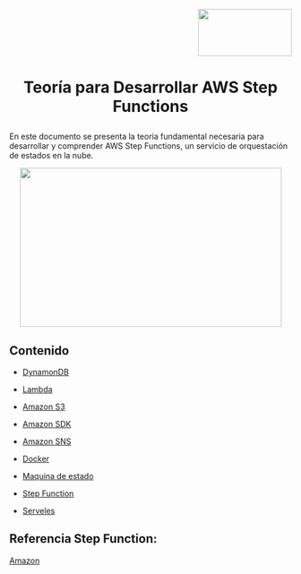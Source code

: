 <p align="right">
  <img src="https://github.com/Marlith08/AWS_Project_Template/assets/150297300/387f6cab-83d1-4de9-ba74-52d8b0841334" width=167" height="84">
</p>


# <p align="center">Teoría para Desarrollar AWS Step Functions </p>


En este documento se presenta la teoría fundamental necesaria para desarrollar y comprender AWS Step Functions, un servicio de orquestación de estados en la nube.

<p align="center">
  <img src="https://github.com/Marlith08/AWS_Project_Template/assets/150297300/592c23fa-3bdb-4c40-ac6d-e9b2510a9688" width=467" height="284">
</p>


## Contenido

  - [DynamonDB](https://github.com/Marlith08/AWS_Project_Template/blob/main/DOCS/Teoria/amazon_dynamodb.md)

  - [Lambda](https://github.com/Marlith08/AWS_Project_Template/blob/main/DOCS/Teoria/amazon_lambda.md)

  - [Amazon S3](https://github.com/Marlith08/AWS_Project_Template/blob/main/DOCS/Teoria/amazon_s3.md)

  - [Amazon SDK](https://github.com/Marlith08/AWS_Project_Template/blob/main/DOCS/Teoria/amazon_sdk.md)

  - [Amazon SNS](https://github.com/Marlith08/AWS_Project_Template/blob/main/DOCS/Teoria/amazon_sns.md)

  - [Docker](https://github.com/Marlith08/AWS_Project_Template/blob/main/DOCS/Teoria/docker.md)

  - [Maquina de estado](https://github.com/Marlith08/AWS_Project_Template/blob/main/DOCS/Teoria/maquinas_de_estado.md)

  - [Step Function](https://github.com/Marlith08/AWS_Project_Template/blob/main/DOCS/Teoria/step_functions.md)

  - [Serveles](https://github.com/Marlith08/AWS_Project_Template/blob/main/DOCS/Teoria/serverless.md)




## Referencia Step Function:
[Amazon](https://docs.aws.amazon.com/es_es/step-functions/latest/dg/step-functions-dg.pdf#welcome)
